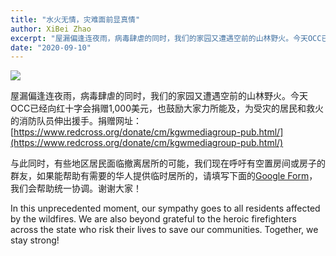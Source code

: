 ```yaml
---
title: "水火无情，灾难面前显真情"
author: XiBei Zhao
excerpt: "屋漏偏逢连夜雨，病毒肆虐的同时，我们的家园又遭遇空前的山林野火。今天OCC已经向红十字会捐赠1,000美元，也鼓励大家力所能及，为受灾的居民和救火的消防队员伸出援手。与此同时，有些地区居民面临撤离居所的可能，我们现在呼吁有空置房间或房子的群友，如果能帮助有需要的华人提供临时居所的，请填写下面的Google Form，我们会统一协调。谢谢大家！"
date: "2020-09-10"
---
```


![](https://res.cloudinary.com/dhngj18do/image/upload/f_auto,q_auto/v1/images/activities/RedCross_Donation)

屋漏偏逢连夜雨，病毒肆虐的同时，我们的家园又遭遇空前的山林野火。今天OCC已经向红十字会捐赠1,000美元，也鼓励大家力所能及，为受灾的居民和救火的消防队员伸出援手。捐赠网址： [https://www.redcross.org/donate/cm/kgwmediagroup-pub.html/](https://www.redcross.org/donate/cm/kgwmediagroup-pub.html/)

与此同时，有些地区居民面临撤离居所的可能，我们现在呼吁有空置房间或房子的群友，如果能帮助有需要的华人提供临时居所的，请填写下面的[Google Form](https://docs.google.com/forms/d/e/1FAIpQLSfXKsH6C0CMbIhw-2Wgo84vxAXoDNeFezBETMT0EFD_AJ_tbg/viewform?usp=sf_link)，我们会帮助统一协调。谢谢大家！

In this unprecedented moment, our sympathy goes to all residents affected by the wildfires. We are also beyond grateful to the heroic firefighters across the state who risk their lives to save our communities. Together, we stay strong!
